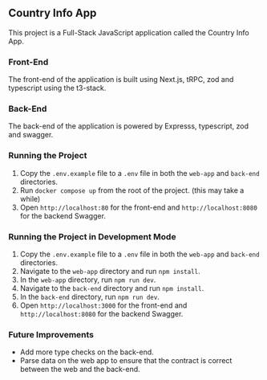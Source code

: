 ## Country Info App

This project is a Full-Stack JavaScript application called the Country Info App.

### Front-End

The front-end of the application is built using Next.js, tRPC, zod and typescript using the t3-stack.

### Back-End

The back-end of the application is powered by Expresss, typescript, zod and swagger.

### Running the Project

1. Copy the `.env.example` file to a `.env` file in both the `web-app` and `back-end` directories.
2. Run `docker compose up` from the root of the project. (this may take a while)
3. Open `http://localhost:80` for the front-end and `http://localhost:8080` for the backend Swagger.

### Running the Project in Development Mode

1. Copy the `.env.example` file to a `.env` file in both the `web-app` and `back-end` directories.
2. Navigate to the `web-app` directory and run `npm install`.
3. In the `web-app` directory, run `npm run dev`.
4. Navigate to the `back-end` directory and run `npm install`.
5. In the `back-end` directory, run `npm run dev`.
6. Open `http://localhost:3000` for the front-end and `http://localhost:8080` for the backend Swagger.

### Future Improvements

- Add more type checks on the back-end.
- Parse data on the web app to ensure that the contract is correct between the web and the back-end.
